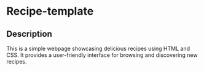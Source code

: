 # Recipe-template
## Description
This is a simple webpage showcasing delicious recipes using HTML and CSS. It provides a user-friendly interface for browsing and discovering new recipes.

